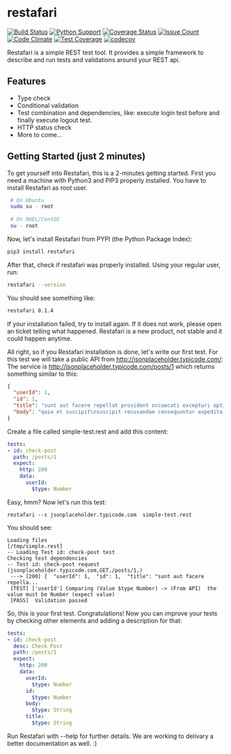 # restafari 

[![Build Status](https://travis-ci.org/manoelhc/restafari.svg?branch=master)](https://travis-ci.org/manoelhc/restafari) [![Python Support](https://img.shields.io/badge/python-3.3%2C%203.4%2C%203.5-green.svg)]() [![Coverage Status](https://coveralls.io/repos/github/manoelhc/restafari/badge.svg?branch=master)](https://coveralls.io/github/manoelhc/restafari?branch=master) [![Issue Count](https://codeclimate.com/github/manoelhc/restafari/badges/issue_count.svg)](https://codeclimate.com/github/manoelhc/restafari) [![Code Climate](https://codeclimate.com/github/manoelhc/restafari/badges/gpa.svg)](https://codeclimate.com/github/manoelhc/restafari)
[![Test Coverage](https://codeclimate.com/github/manoelhc/restafari/badges/coverage.svg)](https://codeclimate.com/github/manoelhc/restafari/coverage) [![codecov](https://codecov.io/gh/manoelhc/restafari/branch/master/graph/badge.svg)](https://codecov.io/gh/manoelhc/restafari)


Restafari is a simple REST test tool. It provides a simple framework to describe and run tests and validations around your REST api.

## Features

 * Type check
 * Conditional validation
 * Test combination and dependencies, like: execute login test before and finally execute logout test.
 * HTTP status check
 * More to come...

## Getting Started (just 2 minutes)

To get yourself into Restafari, this is a 2-minutes getting started. First you need a machine with Python3 and PIP3 properly installed. You have to install Restafari as root user. 
 
```bash
 # On Ubuntu
 sudo su - root
 
 # On RHEL/CentOS
 su - root
```
 
Now, let's install Restafari from PYPI (the Python Package Index):
  
```bash
pip3 install restafari
```

After that, check if restafari was properly installed. Using your regular user, run:

```bash
restafari --version
```

You should see something like:

```bash
restafari 0.1.4
```

If your installation failed, try to install again. If it does not work, please open an ticket telling what happened. Restafari is a new product, not stable and it could happen anytime. 

All right, so if you Restafari installation is done, let's write our first test. For this test we will take a public API from http://jsonplaceholder.typicode.com/:
The service is http://jsonplaceholder.typicode.com/posts/1 which returns something similar to this:
 
```json
{
  "userId": 1,
  "id": 1,
  "title": "sunt aut facere repellat provident occaecati excepturi optio reprehenderit",
  "body": "quia et suscipit\nsuscipit recusandae consequuntur expedita et cum\nreprehenderit molestiae ut ut quas totam\nnostrum rerum est autem sunt rem eveniet architecto"
}
```


Create a file called simple-test.rest and add this content:
```yaml
tests:
- id: check-post
  path: /posts/1
  expect:
    http: 200
    data:
      userId:
        $type: Number
```

Easy, hmm? Now let's run this test:

```shell
restafari --s jsonplaceholder.typicode.com  simple-test.rest
```

You should see:

```
Loading files
[/tmp/simple.rest]
-- Loading Test id: check-post test
Checking test dependencies
-- Test id: check-post request (jsonplaceholder.typicode.com,GET,/posts/1,)
 ---> [200] {  "userId": 1,  "id": 1,  "title": "sunt aut facere repella...
 [TEST] ['userId'] Comparing (Value $type Number) -> (From API)  the value must be Number (expect value) 
 [PASS]  Validation passed
```

So, this is your first test. Congratulations! Now you can improve your tests by checking other elements and adding a description for that:

```yaml
tests:
- id: check-post
  desc: Check Post
  path: /posts/1
  expect:
    http: 200
    data:
      userId:
        $type: Number
      id:
        $type: Number
      body:
        $type: String
      title:
        $type: String
```


Run Restafari with --help for further details. We are working to delivary a better documentation as well. :)
